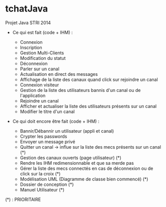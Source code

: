 tchatJava
=========

Projet Java STRI 2014

- Ce qui est fait (code + IHM) :
	- Connexion
	- Inscription
	- Gestion Multi-Clients
	- Modification du statut
	- Déconnexion
	- Parler sur un canal
	- Actualisation en direct des messages
	- Affichage de la liste des canaux quand click sur rejoindre un canal
	- Connexion visiteur
	- Gestion de la liste des utilisateurs bannis d'un canal ou de l'application
	- Rejoindre un canal
	- Afficher et actualiser la liste des utilisateurs présents sur un canal
	- Modifier le titre d'un canal

- Ce qui doit encore être fait (code + IHM) :
    - Bannir/Débannir un utilisateur (appli et canal)
	- Crypter les passwords
	- Envoyer un message privé
	- Quitter un canal -> influe sur la liste des mecs présents sur un canal (*)
	- Gestion des canaux ouverts (page utilisateur) (*)
	- Rendre les IHM redimensionnable et que sa merde pas
	- Gérer la liste des mecs connectés en cas de déconnexion ou de click sur la croix (*)
	- Modélisation UML (Diagramme de classe bien commencé) (*)
	- Dossier de conception (*)
	- Manuel Utilisateur (*)
	
(*) : PRIORITAIRE